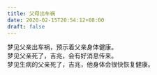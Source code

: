 ```yaml
---
title: 父母出车祸
date: 2020-02-15T20:54:12+08:00
draft: false
---
```


梦见父亲出车祸，预示着父亲身体健康。<br>
梦见父亲死了，吉兆，会有好消息传来。<br>
梦见生病的父亲死了，吉兆，他身体会很快恢复健康。<br>
